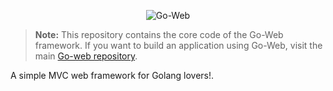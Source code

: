 <p align="center">
<img src="logo.png" alt="Go-Web">
</p>


> **Note:** This repository contains the core code of the Go-Web framework. If you want to build an application using Go-Web, visit the main [Go-web repository](https://github.com/RobyFerro/go-web).

A simple MVC web framework for Golang lovers!.




